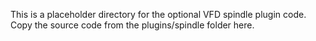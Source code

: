 This is a placeholder directory for the optional VFD spindle plugin code.
Copy the source code from the plugins/spindle folder here.
